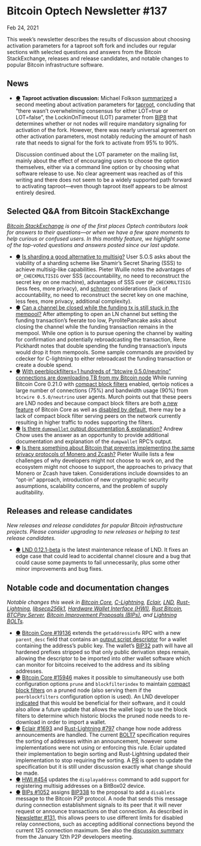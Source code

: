 # Bitcoin Optech Newsletter #137

Feb 24, 2021

This week’s newsletter describes the results of discussion about choosing activation parameters for a taproot soft fork and includes our regular sections with selected questions and answers from the Bitcoin StackExchange, releases and release candidates, and notable changes to popular Bitcoin infrastructure software.

## News

- [●](https://bitcoinops.org/en/newsletters/2021/02/24/#taproot-activation-discussion) **Taproot activation discussion:** Michael Folkson [summarized](https://lists.linuxfoundation.org/pipermail/bitcoin-dev/2021-February/018425.html) a second meeting about activation parameters for [taproot](https://bitcoinops.org/en/topics/taproot/), concluding that “there wasn’t overwhelming consensus for either LOT=true or LOT=false”, the LockinOnTimeout (LOT) parameter from [BIP8](https://github.com/bitcoin/bips/blob/master/bip-0008.mediawiki) that determines whether or not nodes will require mandatory signaling for activation of the fork. However, there was nearly universal agreement on other activation parameters, most notably reducing the amount of hash rate that needs to signal for the fork to activate from 95% to 90%.

  Discussion continued about the LOT parameter on the mailing list, mainly about the effect of encouraging users to choose the option themselves, either via a command line option or by choosing what software release to use. No clear agreement was reached as of this writing and there does not seem to be a widely supported path forward to activating taproot—even though taproot itself appears to be almost entirely desired.

## Selected Q&A from Bitcoin StackExchange

*[Bitcoin StackExchange](https://bitcoin.stackexchange.com/) is one of the first places Optech contributors look for answers to their questions—or when we have a few spare moments to help curious or confused users. In this monthly feature, we highlight some of the top-voted questions and answers posted since our last update.*

- [●](https://bitcoinops.org/en/newsletters/2021/02/24/#is-sharding-a-good-alternative-to-multisig) [Is sharding a good alternative to multisig?](https://bitcoin.stackexchange.com/a/102007) User S.O.S asks about the viability of a sharding scheme like Shamir’s Secret Sharing (SSS) to achieve multisig-like capabilities. Pieter Wuille notes the advantages of `OP_CHECKMULTISIG` over SSS (accountability, no need to reconstruct the secret key on one machine), advantages of SSS over `OP_CHECKMULTISIG` (less fees, more privacy), and [schnorr](https://bitcoinops.org/en/topics/schnorr-signatures/) considerations (lack of accountability, no need to reconstruct the secret key on one machine, less fees, more privacy, additional complexity).
- [●](https://bitcoinops.org/en/newsletters/2021/02/24/#can-a-channel-be-closed-while-the-funding-tx-is-still-stuck-in-the-mempool) [Can a channel be closed while the funding tx is still stuck in the mempool?](https://bitcoin.stackexchange.com/a/102180) After attempting to open an LN channel but setting the funding transaction’s feerate too low, PyrolitePancake asks about closing the channel while the funding transaction remains in the mempool. While one option is to pursue opening the channel by waiting for confirmation and potentially rebroadcasting the transaction, Rene Pickhardt notes that double spending the funding transaction’s inputs would drop it from mempools. Some sample commands are provided by cdecker for C-lightning to either rebroadcast the funding transaction or create a double spend.
- [●](https://bitcoinops.org/en/newsletters/2021/02/24/#with-peerblockfilters-1-hundreds-of-btcwire-0-5-0-neutrino-connections-are-downloading-tb-from-my-bitcoin-node) [With peerblockfilters=1 hundreds of “btcwire 0.5.0/neutrino” connections are downloading TB from my Bitcoin node](https://bitcoin.stackexchange.com/a/102263) While running Bitcoin Core 0.21.0 with [compact block filters](https://bitcoinops.org/en/topics/compact-block-filters/) enabled, qertoip notices a large number of connections (75%) and bandwidth usage (90%) from `btcwire 0.5.0/neutrino` user agents. Murch points out that these peers are LND nodes and because compact block filters are both [a new feature](https://bitcoinops.org/en/newsletters/2021/01/20/#bitcoin-core-0-21-0) of Bitcoin Core as well as [disabled by default](https://bitcoinops.org/en/newsletters/2020/05/20/#bitcoin-core-18877), there may be a lack of compact block filter serving peers on the network currently resulting in higher traffic to nodes supporting the filters.
- [●](https://bitcoinops.org/en/newsletters/2021/02/24/#is-there-dumpwallet-output-documentation-explanation) [Is there `dumpwallet` output documentation & explanation?](https://bitcoin.stackexchange.com/a/101767) Andrew Chow uses the answer as an opportunity to provide additional documentation and explanation of the `dumpwallet` RPC’s output.
- [●](https://bitcoinops.org/en/newsletters/2021/02/24/#is-there-something-about-bitcoin-that-prevents-implementing-the-same-privacy-protocols-of-monero-and-zcash) [Is there something about Bitcoin that prevents implementing the same privacy protocols of Monero and Zcash?](https://bitcoin.stackexchange.com/a/101868) Pieter Wuille lists a few challenges of why developers might not choose to work on, and the ecosystem might not choose to support, the approaches to privacy that Monero or Zcash have taken. Considerations include downsides to an “opt-in” approach, introduction of new cryptographic security assumptions, scalability concerns, and the problem of supply auditability.

## Releases and release candidates

*New releases and release candidates for popular Bitcoin infrastructure projects. Please consider upgrading to new releases or helping to test release candidates.*

- [●](https://bitcoinops.org/en/newsletters/2021/02/24/#lnd-0-12-1-beta) [LND 0.12.1-beta](https://github.com/lightningnetwork/lnd/releases/tag/v0.12.1-beta) is the latest maintenance release of LND. It fixes an edge case that could lead to accidental channel closure and a bug that could cause some payments to fail unnecessarily, plus some other minor improvements and bug fixes.

## Notable code and documentation changes

*Notable changes this week in [Bitcoin Core](https://github.com/bitcoin/bitcoin), [C-Lightning](https://github.com/ElementsProject/lightning), [Eclair](https://github.com/ACINQ/eclair), [LND](https://github.com/lightningnetwork/lnd/), [Rust-Lightning](https://github.com/rust-bitcoin/rust-lightning), [libsecp256k1](https://github.com/bitcoin-core/secp256k1), [Hardware Wallet Interface (HWI)](https://github.com/bitcoin-core/HWI), [Rust Bitcoin](https://github.com/rust-bitcoin/rust-bitcoin), [BTCPay Server](https://github.com/btcpayserver/btcpayserver/), [Bitcoin Improvement Proposals (BIPs)](https://github.com/bitcoin/bips/), and [Lightning BOLTs](https://github.com/lightningnetwork/lightning-rfc/).*

- [●](https://bitcoinops.org/en/newsletters/2021/02/24/#bitcoin-core-19136) [Bitcoin Core #19136](https://github.com/bitcoin/bitcoin/issues/19136) extends the `getaddressinfo` RPC with a new `parent_desc` field that contains an [output script descriptor](https://bitcoinops.org/en/topics/output-script-descriptors/) for a wallet containing the address’s public key. The wallet’s [BIP32](https://github.com/bitcoin/bips/blob/master/bip-0032.mediawiki) path will have all hardened prefixes stripped so that only public derivation steps remain, allowing the descriptor to be imported into other wallet software which can monitor for bitcoins received to the address and its sibling addresses.
- [●](https://bitcoinops.org/en/newsletters/2021/02/24/#bitcoin-core-15946) [Bitcoin Core #15946](https://github.com/bitcoin/bitcoin/issues/15946) makes it possible to simultaneously use both configuration options `prune` and `blockfilterindex` to maintain [compact block filters](https://bitcoinops.org/en/topics/compact-block-filters/) on a pruned node (also serving them if the `peerblockfilters` configuration option is used). An LND developer [indicated](https://github.com/bitcoin/bitcoin/pull/15946#issuecomment-571854091) that this would be beneficial for their software, and it could also allow a future update that allows the wallet logic to use the block filters to determine which historic blocks the pruned node needs to re-download in order to import a wallet.
- [●](https://bitcoinops.org/en/newsletters/2021/02/24/#eclair-1693) [Eclair #1693](https://github.com/ACINQ/eclair/issues/1693) and [Rust-Lightning #797](https://github.com/rust-bitcoin/rust-lightning/issues/797) change how node address announcements are handled. The current [BOLT7](https://github.com/lightningnetwork/lightning-rfc/blob/master/07-routing-gossip.md) specification requires the sorting of addresses within an announcement, however some implementations were not using or enforcing this rule. Eclair updated their implementation to begin sorting and Rust-Lightning updated their implementation to stop requiring the sorting. A [PR](https://github.com/lightningnetwork/lightning-rfc/issues/842) is open to update the specification but it is still under discussion exactly what change should be made.
- [●](https://bitcoinops.org/en/newsletters/2021/02/24/#hwi-454) [HWI #454](https://github.com/bitcoin-core/HWI/issues/454) updates the `displayaddress` command to add support for registering multisig addresses on a BitBox02 device.
- [●](https://bitcoinops.org/en/newsletters/2021/02/24/#bips-1052) [BIPs #1052](https://github.com/bitcoin/bips/issues/1052) assigns [BIP338](https://github.com/bitcoin/bips/blob/master/bip-0338.mediawiki) to the proposal to add a `disabletx` message to the Bitcoin P2P protocol. A node that sends this message during connection establishment signals to its peer that it will never request or announce transactions on that connection. As described in [Newsletter #131](https://bitcoinops.org/en/newsletters/2021/01/13/#proposed-disabletx-message), this allows peers to use different limits for disabled relay connections, such as accepting additional connections beyond the current 125 connection maximum. See also the [discussion summary](https://github.com/bitcoin-core/bitcoin-devwiki/wiki/P2P-IRC-meetings#topic-disabletx-p2p-message-sdaftuar) from the January 12th P2P developers meeting.